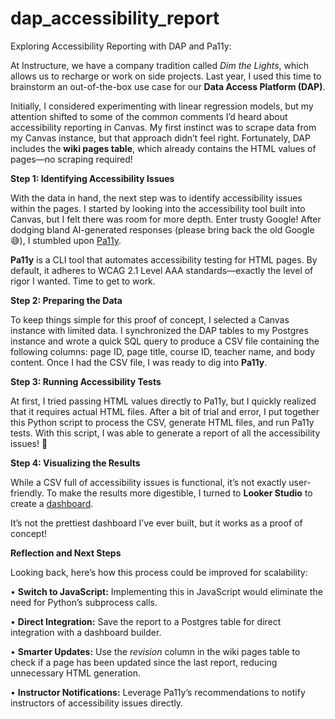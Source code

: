 # dap_accessibility_report
Exploring Accessibility Reporting with DAP and Pa11y:

At Instructure, we have a company tradition called _Dim the Lights_, which allows us to recharge or work on side projects. Last year, I used this time to brainstorm an out-of-the-box use case for our **Data Access Platform (DAP)**.

Initially, I considered experimenting with linear regression models, but my attention shifted to some of the common comments I’d heard about accessibility reporting in Canvas. My first instinct was to scrape data from my Canvas instance, but that approach didn’t feel right. Fortunately, DAP includes the **wiki pages table**, which already contains the HTML values of pages—no scraping required!

  **Step 1: Identifying Accessibility Issues**

With the data in hand, the next step was to identify accessibility issues within the pages. I started by looking into the accessibility tool built into Canvas, but I felt there was room for more depth. Enter trusty Google! After dodging bland AI-generated responses (please bring back the old Google 😅), I stumbled upon [Pa11y](https://github.com/pa11y/pa11y).

**Pa11y** is a CLI tool that automates accessibility testing for HTML pages. By default, it adheres to WCAG 2.1 Level AAA standards—exactly the level of rigor I wanted. Time to get to work.

  **Step 2: Preparing the Data**

To keep things simple for this proof of concept, I selected a Canvas instance with limited data. I synchronized the DAP tables to my Postgres instance and wrote a quick SQL query to produce a CSV file containing the following columns: page ID, page title, course ID, teacher name, and body content. Once I had the CSV file, I was ready to dig into **Pa11y**.

  **Step 3: Running Accessibility Tests**

At first, I tried passing HTML values directly to Pa11y, but I quickly realized that it requires actual HTML files. After a bit of trial and error, I put together this Python script to process the CSV, generate HTML files, and run Pa11y tests. With this script, I was able to generate a report of all the accessibility issues! 🎉

**Step 4: Visualizing the Results**

While a CSV full of accessibility issues is functional, it’s not exactly user-friendly. To make the results more digestible, I turned to **Looker Studio** to create a [dashboard](https://lookerstudio.google.com/reporting/70da3b25-51b8-461b-876b-a2405bde8a33).

  

  

It’s not the prettiest dashboard I’ve ever built, but it works as a proof of concept!

  

**Reflection and Next Steps**

Looking back, here’s how this process could be improved for scalability:

• **Switch to JavaScript:** Implementing this in JavaScript would eliminate the need for Python’s subprocess calls.

• **Direct Integration:** Save the report to a Postgres table for direct integration with a dashboard builder.

• **Smarter Updates:** Use the _revision_ column in the wiki pages table to check if a page has been updated since the last report, reducing unnecessary HTML generation.

• **Instructor Notifications:** Leverage Pa11y’s recommendations to notify instructors of accessibility issues directly.
